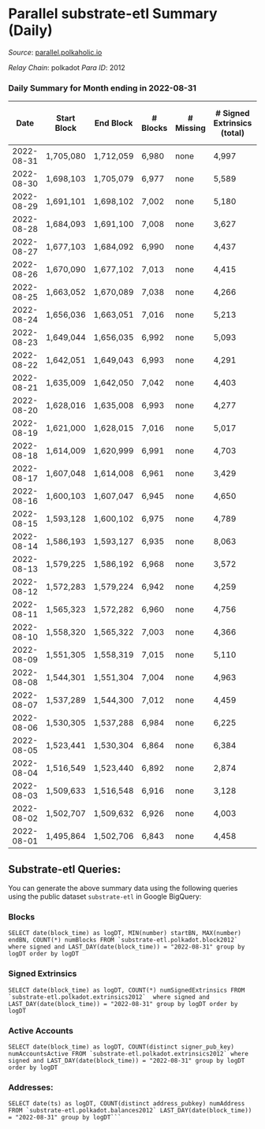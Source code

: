 # Parallel substrate-etl Summary (Daily)

_Source_: [parallel.polkaholic.io](https://parallel.polkaholic.io)

*Relay Chain*: polkadot
*Para ID*: 2012



### Daily Summary for Month ending in 2022-08-31


| Date | Start Block | End Block | # Blocks | # Missing | # Signed Extrinsics (total) | # Active Accounts | # Addresses with Balances | # Events | # Transfers | # XCM Transfers In | # XCM Transfers Out |
| ---- | ----------- | --------- | -------- | --------- | --------------------------- | ----------------- | ------------------------- | -------- | ----------- | ------------------ | ------------------- |
| 2022-08-31 | 1,705,080 | 1,712,059 | 6,980 | none | 4,997 | 509 | 42,069 | 58,348 | 8,835 ($407,217) | 127 ($210,615) | 38 ($103,403) |
| 2022-08-30 | 1,698,103 | 1,705,079 | 6,977 | none | 5,589 | 536 | 42,018 | 60,732 | 8,724 ($1,161,120) | 134 ($305,013) | 58 ($139,513) |
| 2022-08-29 | 1,691,101 | 1,698,102 | 7,002 | none | 5,180 | 519 | 41,969 | 58,139 | 8,948 ($1,178,732) | 146 ($87,982.37) | 74 ($255,614) |
| 2022-08-28 | 1,684,093 | 1,691,100 | 7,008 | none | 3,627 | 375 | 41,922 | 45,922 | 7,764 ($123,399) | 93 ($42,677.04) | 44 ($44,982.81) |
| 2022-08-27 | 1,677,103 | 1,684,092 | 6,990 | none | 4,437 | 416 | 41,887 | 51,034 | 7,969 ($131,402) | 130 ($87,610.12) | 43 ($44,520.82) |
| 2022-08-26 | 1,670,090 | 1,677,102 | 7,013 | none | 4,415 | 408 | 41,833 | 51,932 | 8,642 ($593,713) | 110 ($62,003.49) | 58 ($110,061) |
| 2022-08-25 | 1,663,052 | 1,670,089 | 7,038 | none | 4,266 | 404 | 41,805 | 50,890 | 8,256 ($643,652) | 90 ($55,579.06) | 35 ($45,439.66) |
| 2022-08-24 | 1,656,036 | 1,663,051 | 7,016 | none | 5,213 | 399 | 41,772 | 54,988 | 8,267 ($764,388) | 81 ($48,767.93) | 52 ($160,652) |
| 2022-08-23 | 1,649,044 | 1,656,035 | 6,992 | none | 5,093 | 471 | 41,737 | 57,892 | 9,316 ($480,607) | 112 ($175,590) | 56 ($104,325) |
| 2022-08-22 | 1,642,051 | 1,649,043 | 6,993 | none | 4,291 | 480 | 41,705 | 52,029 | 8,332 ($1,045,606) | 105 ($187,944) | 45 ($144,557) |
| 2022-08-21 | 1,635,009 | 1,642,050 | 7,042 | none | 4,403 | 441 | 41,669 | 51,760 | 8,189 ($463,018) | 113 ($36,078.68) | 48 ($97,756.93) |
| 2022-08-20 | 1,628,016 | 1,635,008 | 6,993 | none | 4,277 | 409 | 41,645 | 50,229 | 8,110 ($1,965,029) | 104 ($405,695) | 46 ($102,864) |
| 2022-08-19 | 1,621,000 | 1,628,015 | 7,016 | none | 5,017 | 444 | 41,604 | 53,678 | 7,989 ($351,438) | 116 ($126,763) | 63 ($445,089) |
| 2022-08-18 | 1,614,009 | 1,620,999 | 6,991 | none | 4,703 | 410 | 41,582 | 52,662 | 8,224 ($130,500,389) | 85 ($58,087.48) | 66 ($159,755) |
| 2022-08-17 | 1,607,048 | 1,614,008 | 6,961 | none | 3,429 | 405 | 41,554 | 45,546 | 7,854 ($190,747) | 85 ($218,150) | 47 ($38,061.58) |
| 2022-08-16 | 1,600,103 | 1,607,047 | 6,945 | none | 4,650 | 451 | 41,524 | 53,683 | 8,567 ($414,504) | 94 ($211,799) | 72 ($33,395.49) |
| 2022-08-15 | 1,593,128 | 1,600,102 | 6,975 | none | 4,789 | 463 | 41,497 | 55,428 | 8,958 ($311,071) | 114 ($93,555.51) | 64 ($174,964) |
| 2022-08-14 | 1,586,193 | 1,593,127 | 6,935 | none | 8,063 | 517 | 41,467 | 72,938 | 9,543 ($675,958) | 107 ($89,215.81) | 123 ($294,136) |
| 2022-08-13 | 1,579,225 | 1,586,192 | 6,968 | none | 3,572 | 440 | 41,396 | 46,984 | 8,230 ($247,813) | 107 ($124,174) | 59 ($84,393.69) |
| 2022-08-12 | 1,572,283 | 1,579,224 | 6,942 | none | 4,259 | 496 | 41,355 | 52,353 | 8,848 ($489,124) | 143 ($194,981) | 58 ($220,571) |
| 2022-08-11 | 1,565,323 | 1,572,282 | 6,960 | none | 4,756 | 598 | 41,315 | 57,231 | 9,636 ($1,049,948) | 133 ($70,884.09) | 76 ($4,650,385) |
| 2022-08-10 | 1,558,320 | 1,565,322 | 7,003 | none | 4,366 | 518 | 41,218 | 53,341 | 8,780 ($354,181) | 157 ($71,270.74) | 78 ($172,616) |
| 2022-08-09 | 1,551,305 | 1,558,319 | 7,015 | none | 5,110 | 538 | 41,101 | 57,013 | 9,032 ($1,273,303) | 164 ($456,225) | 51 ($118,141) |
| 2022-08-08 | 1,544,301 | 1,551,304 | 7,004 | none | 4,963 | 649 | 41,041 | 59,331 | 9,960 ($612,622) | 196 ($433,075) | 86 ($132,007) |
| 2022-08-07 | 1,537,289 | 1,544,300 | 7,012 | none | 4,459 | 530 | 40,968 | 54,535 | 9,418 ($882,858) | 154 ($344,989) | 60 ($172,515) |
| 2022-08-06 | 1,530,305 | 1,537,288 | 6,984 | none | 6,225 | 558 | 40,905 | 63,231 | 9,120 ($489,681) | 211 ($343,277) | 64 ($153,248) |
| 2022-08-05 | 1,523,441 | 1,530,304 | 6,864 | none | 6,384 | 497 | 40,843 | 62,356 | 9,600 ($2,396,478) | 122 ($448,117) | 52 ($1,015,618) |
| 2022-08-04 | 1,516,549 | 1,523,440 | 6,892 | none | 2,874 | 473 | 40,812 | 40,130 | 8,224 ($256,992) | 73 ($108,831) | 52 ($83,441.79) |
| 2022-08-03 | 1,509,633 | 1,516,548 | 6,916 | none | 3,128 | 391 | 40,774 | 40,442 | 7,875 ($311,706) | 79 ($98,496.40) | 45 ($82,188.67) |
| 2022-08-02 | 1,502,707 | 1,509,632 | 6,926 | none | 4,003 | 399 | 40,758 | 44,934 | 8,337 ($942,973) | 93 ($389,811) | 61 ($265,400) |
| 2022-08-01 | 1,495,864 | 1,502,706 | 6,843 | none | 4,458 | 490 | 40,737 | 48,799 | 8,869 ($498,919) | 113 ($287,275) | 50 ($25,159.08) |

## Substrate-etl Queries:
You can generate the above summary data using the following queries using the public dataset `substrate-etl` in Google BigQuery:


### Blocks
```
SELECT date(block_time) as logDT, MIN(number) startBN, MAX(number) endBN, COUNT(*) numBlocks FROM `substrate-etl.polkadot.block2012`  where signed and LAST_DAY(date(block_time)) = "2022-08-31" group by logDT order by logDT
```


### Signed Extrinsics
```
SELECT date(block_time) as logDT, COUNT(*) numSignedExtrinsics FROM `substrate-etl.polkadot.extrinsics2012`  where signed and LAST_DAY(date(block_time)) = "2022-08-31" group by logDT order by logDT
```


### Active Accounts
```
SELECT date(block_time) as logDT, COUNT(distinct signer_pub_key) numAccountsActive FROM `substrate-etl.polkadot.extrinsics2012` where signed and LAST_DAY(date(block_time)) = "2022-08-31" group by logDT order by logDT
```


### Addresses:
```
SELECT date(ts) as logDT, COUNT(distinct address_pubkey) numAddress FROM `substrate-etl.polkadot.balances2012` LAST_DAY(date(block_time)) = "2022-08-31" group by logDT```

